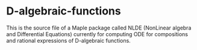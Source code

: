 # D-algebraic-functions
This is the source file of a Maple package called NLDE (NonLinear algebra and Differential Equations) 
currently for computing ODE for compositions and rational expressions of D-algebraic functions.
